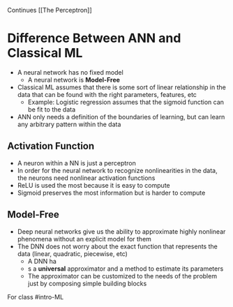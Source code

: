 Continues [[The Perceptron]]
# Difference Between ANN and Classical ML
- A neural network has no fixed model
	- A neural network is **Model-Free**
- Classical ML assumes that there is some sort of linear relationship in the data that can be found with the right parameters, features, etc
	- Example: Logistic regression assumes that the sigmoid function can be fit to the data
- ANN only needs a definition of the boundaries of learning, but can learn any arbitrary pattern within the data
## Activation Function
- A neuron within a NN is just a perceptron
- In order for the neural network to recognize nonlinearities in the data, the neurons need nonlinear activation functions
- ReLU is used the most because it is easy to compute
- Sigmoid preserves the most information but is harder to compute
## Model-Free
- Deep neural networks give us the ability to approximate highly nonlinear phenomena without an explicit model for them
- The DNN does not worry about the exact function that represents the data (linear, quadratic, piecewise, etc)
	- A DNN ha
	- s a **universal** approximator and a method to estimate its parameters
	- The approximator can be customized to the needs of the problem just by composing simple building blocks

For class #intro-ML
